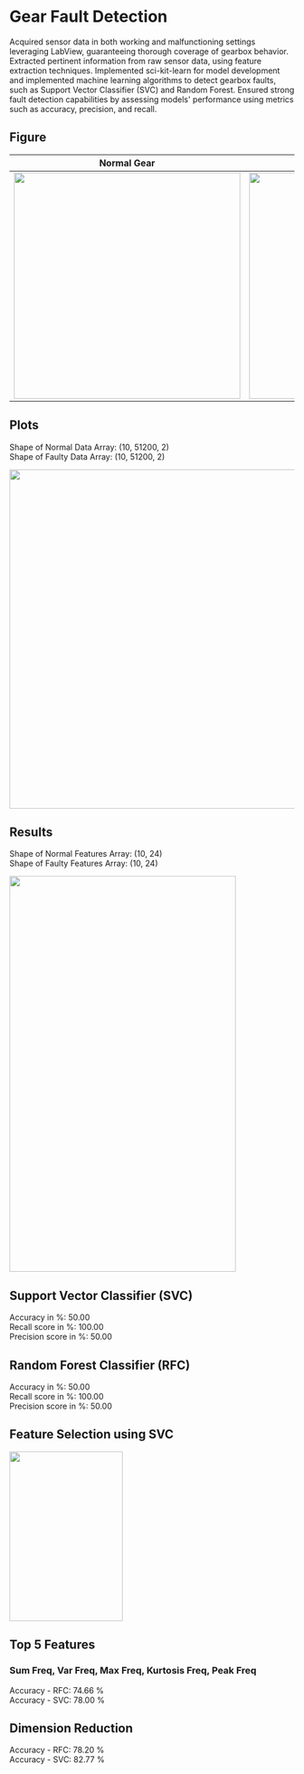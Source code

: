 # Gear Fault Detection
Acquired sensor data in both working and malfunctioning settings leveraging LabView, guaranteeing thorough coverage of gearbox behavior. Extracted pertinent information from raw sensor data, using feature extraction techniques.	Implemented sci-kit-learn for model development and implemented machine learning algorithms to detect gearbox faults, such as Support Vector Classifier (SVC) and Random Forest. Ensured strong fault detection capabilities by assessing models' performance using metrics such as accuracy, precision, and recall.

## Figure
| Normal Gear | Faulty Gear |
|-------------|-------------|
| <img src="https://github.com/user-attachments/assets/cac75302-5745-4a3b-b64e-23e8586b8fe3" width="400" height="400"> | <img src="https://github.com/user-attachments/assets/b46bf5d0-07b2-4210-8f72-2691635fe22c" width="400" height="400"> |

             
## Plots
Shape of Normal Data Array: (10, 51200, 2) <br/>
Shape of Faulty Data Array: (10, 51200, 2)<br/>

<img src="https://github.com/user-attachments/assets/962592cb-a4b4-45db-a5a8-9eb18fec4c8e" width="600" height="600">


## Results
Shape of Normal Features Array: (10, 24)<br/>
Shape of Faulty Features Array: (10, 24)<br/>

<img src="https://github.com/user-attachments/assets/57c4f1ab-7ace-4fdb-80c8-fcbca7175f53" width="400" height="700">


## Support Vector Classifier (SVC)
Accuracy in %: 50.00 <br/>
Recall score in %: 100.00 <br/>
Precision score in %: 50.00

## Random Forest Classifier (RFC)
Accuracy in %: 50.00 <br/>
Recall score in %: 100.00 <br/> 
Precision score in %: 50.00

## Feature Selection using SVC
<img src="https://github.com/user-attachments/assets/658ec375-8bdf-4078-82c6-600e6b40799e" width="200" height="300">

## Top 5 Features 
### Sum Freq, Var Freq, Max Freq, Kurtosis Freq, Peak Freq

Accuracy - RFC: 74.66 %<br/>
Accuracy - SVC: 78.00 %<br/>

## Dimension Reduction

Accuracy - RFC: 78.20 % <br/>
Accuracy - SVC: 82.77 %
